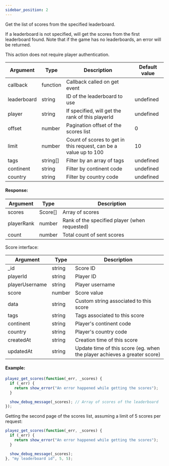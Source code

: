```yaml
---
sidebar_position: 2
---
```


Get the list of scores from the specified leaderboard. 

If a leaderboard is not specified, will get the scores from the first leaderboard found. Note that if the game has no leaderboards, an error will be returned.

This action does not require player authentication.

| Argument | Type | Description | Default value
| --- | --- | --- | --- |
| callback | function | Callback called on get event | 
| leaderboard | string | ID of the leaderboard to use | undefined |
| player | string | If specified, will get the rank of this playerId | undefined |
| offset | number | Pagination offset of the scores list | 0 |
| limit | number | Count of scores to get in this request, can be a value up to 100 | 10 |
| tags | string[] | Filter by an array of tags | undefined |
| continent | string | Filter by continent code | undefined
| country | string | Filter by country code | undefined

#### Response:

| Argument | Type | Description |
| --- | --- | --- |
| scores | Score[] | Array of scores | 
| playerRank | number | Rank of the specified player (when requested) |
| count | number | Total count of sent scores |

Score interface:

| Argument | Type | Description |
| --- | --- | --- |
| _id | string | Score ID | 
| playerId | string | Player ID |
| playerUsername | string | Player username |
| score | number | Score value | 
| data | string | Custom string associated to this score |
| tags | string | Tags associated to this score |
| continent | string | Player's continent code |
| country | string | Player's country code |
| createdAt | string | Creation time of this score |
| updatedAt | string | Update time of this score (eg. when the player achieves a greater score) |

#### Example:

```js
playez_get_scores(function(_err, _scores) {
  if (_err) {
    return show_error("An error happened while getting the scores");
  }

  show_debug_message(_scores); // Array of scores of the leaderboard
});
```

Getting the second page of the scores list, assuming a limit of 5 scores per request:

```js
playez_get_scores(function(_err, _scores) {
  if (_err) {
    return show_error("An error happened while getting the scores");
  }

  show_debug_message(_scores);
}, "my leaderboard id", 5, 5);
```
